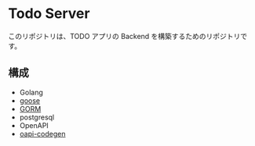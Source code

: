 # Todo Server

このリポジトリは、TODO アプリの Backend を構築するためのリポジトリです。

## 構成

- Golang
- [goose](https://github.com/pressly/goose)
- [GORM](https://gorm.io/ja_JP/docs/index.html)
- postgresql
- OpenAPI
- [oapi-codegen](https://github.com/deepmap/oapi-codegen)
